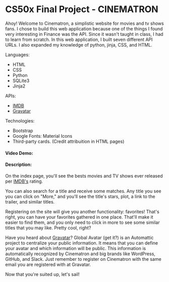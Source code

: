 # CS50x Final Project - CINEMATRON
Ahoy! Welcome to Cinematron, a simplistic website for movies and tv shows fans.
I chose to build this web application because one of the things I found very interesting in Finance was the API. Since it wasn't taught in class, I had to learn from scratch. In this web application, I built seven different API URLs. I also expanded my knowledge of python, jinja, CSS, and HTML.

Languages:
- HTML
- CSS
- Python
- SQLite3
- Jinja2

APIs:
- [IMDB](https://imdb-api.com/api)
- [Gravatar](https://en.gravatar.com/site/implement)

Technologies:
- Bootstrap
- Google Fonts: Material Icons
- Third-party cards. (Credit attribuition in HTML pages)

#### Video Demo:
#### Description:
On the index page, you'll see the bests movies and TV shows ever released per [IMDB's](https://www.imdb.com/) rating.

You can also search for a title and receive some matches. Any title you see you can click on "More," and you'll see the title's stars, plot, a link to the trailer, and similar titles.

Registering on the site will give you another functionality: favorites! That's right, you can have your favorites gathered in one place. That'll make it easier to find them, and you only need to click in more to see some similar titles that you may like. Pretty cool, right?

Have you heard about [Gravatar](https://en.gravatar.com/)? Global Avatar (get it?) is an Automattic project to centralize your public information. It means that you can define your avatar and which information will be public. This information is automatically recognized by Cinematron and big brands like WordPress, GitHub, and Slack. Just remember to register on Cinematron with the same email you are registered with at Gravatar.

Now that you're suited up, let's sail!

